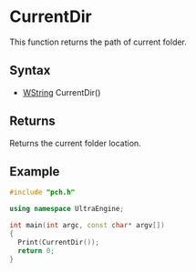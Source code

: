 # CurrentDir #
This function returns the path of current folder.

## Syntax ##
- [WString](WString.md) CurrentDir()

## Returns ##
Returns the current folder location.

## Example
```c++
#include "pch.h"

using namespace UltraEngine;

int main(int argc, const char* argv[])
{
  Print(CurrentDir());
  return 0;
}
```
